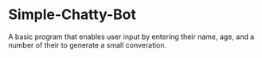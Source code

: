 # Simple-Chatty-Bot
A basic program that enables user input by entering their name, age, and a number of their to generate a small converation.
